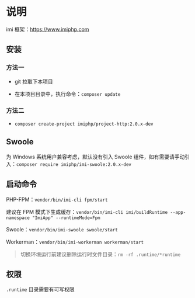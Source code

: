 # 说明

imi 框架：https://www.imiphp.com

## 安装

### 方法一

* git 拉取下本项目

* 在本项目目录中，执行命令：`composer update`

### 方法二

* `composer create-project imiphp/project-http:2.0.x-dev`

## Swoole

为 Windows 系统用户兼容考虑，默认没有引入 Swoole 组件，如有需要请手动引入：`composer require imiphp/imi-swoole:2.0.x-dev`

## 启动命令

PHP-FPM：`vendor/bin/imi-cli fpm/start`

建议在 FPM 模式下生成缓存：`vendor/bin/imi-cli imi/buildRuntime --app-namespace "ImiApp" --runtimeMode=Fpm`

Swoole：`vendor/bin/imi-swoole swoole/start`

Workerman：`vendor/bin/imi-workerman workerman/start`

> 切换环境运行前建议删除运行时文件目录：`rm -rf .runtime/*runtime`

## 权限

`.runtime` 目录需要有可写权限
